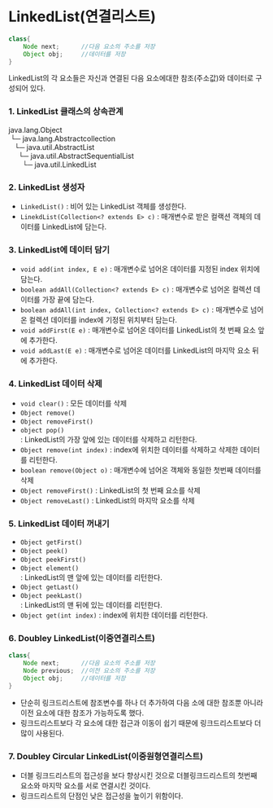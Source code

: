 # LinkedList(연결리스트)
```java
class{
    Node next;      //다음 요소의 주소를 저장
    Object obj;     //데이터를 저장
}
```
LinkedList의 각 요소들은 자신과 연결된 다음 요소에대한 참조(주소값)와 데이터로 구성되어 있다.

### 1. LinkedList 클래스의 상속관계<br>
java.lang.Object<br>&nbsp;└─
java.lang.Abstractcollection<E><br>&nbsp;&nbsp;&nbsp;└─ java.util.AbstractList<E><br>&nbsp;&nbsp;&nbsp;&nbsp;&nbsp;└─ java.util.AbstractSequentialList<E><br>&nbsp;&nbsp;&nbsp;&nbsp;&nbsp;&nbsp;&nbsp;└─ java.util.LinkedList<E>

### 2. LinkedList 생성자
- `LinkedList()` : 비어 있는 LinkedList 객체를 생성한다.
- `LinekdList(Collection<? extends E> c)` : 매개변수로 받은 컬랙션 객체의 데이터를 LinkedList에 담는다.

### 3. LinkedList에 데이터 담기
- `void add(int index, E e)` : 매개변수로 넘어온 데이터를 지정된 index 위치에 담는다.
 - `boolean addAll(Collection<? extends E> c)` : 매개변수로 넘어온 컬렉션 데이터를 가장 끝에 담는다.
 - `boolean addAll(int index, Collection<? extends E> c)` : 매개변수로 넘어온 컬렉션 데이터를 index에 기정된 위치부터 담는다.
 - `void addFirst(E e)` : 매개변수로 넘어온 데이터를 LinkedList의 첫 번째 요소 앞에 추가한다.
 - `void addLast(E e)` : 매개변수로 넘어온 데이터를 LinkedList의 마지막 요소 뒤에 추가한다.


### 4. LinkedList 데이터 삭제
 - `void clear()` : 모든 데이터를 삭제
 - `Object remove()`<br>
 - `Object removeFirst()`<br>
 - `object pop()`<br>
 : LinkedList의 가장 앞에 있는 데이터를 삭제하고 리턴한다.
 - `Object remove(int index)` : index에 위치한 데이터를 삭제하고 삭제한 데이터를 리턴한다.
 - `boolean remove(Object o)` : 매개변수에 넘어온 객체와 동일한 첫번째 데이터를 삭제
 - `Object removeFirst()` :  LinkedList의 첫 번째 요소를 삭제
 - `Object removeLast()` :  LinkedList의 마지막 요소를 삭제


### 5. LinkedList 데이터 꺼내기
 - `Object getFirst()`<br>
 - `Object peek()`<br>
 - `Object peekFirst()`<br>
 - `Object element()`<br>
 : LinkedList의 맨 앞에 있는 데이터를 리턴한다.
 - `Object getLast()`<br>
 - `Object peekLast()`<br>
 : LinkedList의 맨 뒤에 있는 데이터를 리턴한다.
 - `Object get(int index)` : index에 위치한 데이터를 리턴한다.

### 6. Doubley LinkedList(이중연결리스트)
```java
class{
    Node next;      //다음 요소의 주소를 저장
    Node previous;  //이전 요소의 주소를 저장
    Object obj;     //데이터를 저장
}
```
- 단순히 링크드리스트에 참조변수를 하나 더 추가하여 다음 소에 대한 참조뿐 아니라 이전 요소에 대한 참조가 가능하도록 했다.
- 링크드리스트보다 각 요소에 대한 접근과 이동이 쉽기 때문에 링크드리스트보다 더 많이 사용된다.

### 7. Doubley Circular LinkedList(이중원형연결리스트)
- 더블 링크드리스트의 접근성을 보다 향상시킨 것으로 더블링크드리스트의 첫번째 요소와 마지막 요소를 서로 연결시킨 것이다.
- 링크드리스트의 단점인 낮은 접근성을 높이기 위함이다. 

